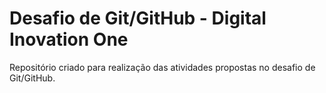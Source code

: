 # Desafio de Git/GitHub - Digital Inovation One
Repositório criado para realização das atividades propostas no desafio de Git/GitHub.
